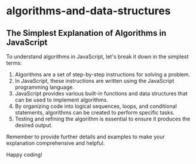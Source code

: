 # algorithms-and-data-structures

## The Simplest Explanation of Algorithms in JavaScript

To understand algorithms in JavaScript, let's break it down in the simplest terms:

1. Algorithms are a set of step-by-step instructions for solving a problem.
2. In JavaScript, these instructions are written using the JavaScript programming language.
3. JavaScript provides various built-in functions and data structures that can be used to implement algorithms.
4. By organizing code into logical sequences, loops, and conditional statements, algorithms can be created to perform specific tasks.
5. Testing and refining the algorithm is essential to ensure it produces the desired output.

Remember to provide further details and examples to make your explanation comprehensive and helpful.

Happy coding!
